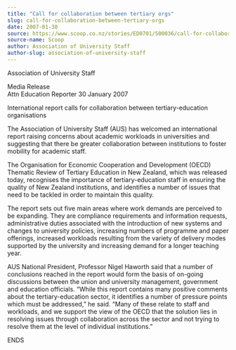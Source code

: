 ```yaml
---
title: "Call for collaboration between tertiary orgs"
slug: call-for-collaboration-between-tertiary-orgs
date: 2007-01-30
source: https://www.scoop.co.nz/stories/ED0701/S00036/call-for-collaboration-between-tertiary-orgs.htm
source-name: Scoop
author: Association of University Staff
author-slug: association-of-university-staff
---
```


<p>Association of University Staff</p>

<p>Media Release<br>Attn
Education Reporter                                          
30 January 2007</p>

<p>International report calls for
collaboration between tertiary-education organisations</p>

<p>The
Association of University Staff (AUS) has welcomed an
international report raising concerns about academic
workloads in universities and suggesting that there be
greater collaboration between institutions to foster
mobility for academic staff.</p>

<p>The Organisation for Economic
Cooperation and Development (OECD) Thematic Review of
Tertiary Education in New Zealand, which was released today,
recognises the importance of tertiary-education staff in
ensuring the quality of New Zealand institutions, and
identifies a number of issues that need to be tackled in
order to maintain this quality.<p>

<p>The report sets out five
main areas where work demands are perceived to be expanding.
They are compliance requirements and information requests,
administrative duties associated with the introduction of
new systems and changes to university policies, increasing
numbers of programme and paper offerings, increased
workloads resulting from the variety of delivery modes
supported by the university and increasing demand for a
longer teaching year.</p>

<p>AUS National President, Professor
Nigel Haworth said that a number of conclusions reached in
the report would form the basis of on-going discussions
between the union and university management, government and
education officials. “While this report contains many
positive comments about the tertiary-education sector, it
identifies a number of pressure points which must be
addressed,” he said. “Many of these relate to staff and
workloads, and we support the view of the OECD that the
solution lies in resolving issues through collaboration
across the sector and not trying to resolve them at the
level of individual institutions.”<p>

<p>ENDS<p>
         